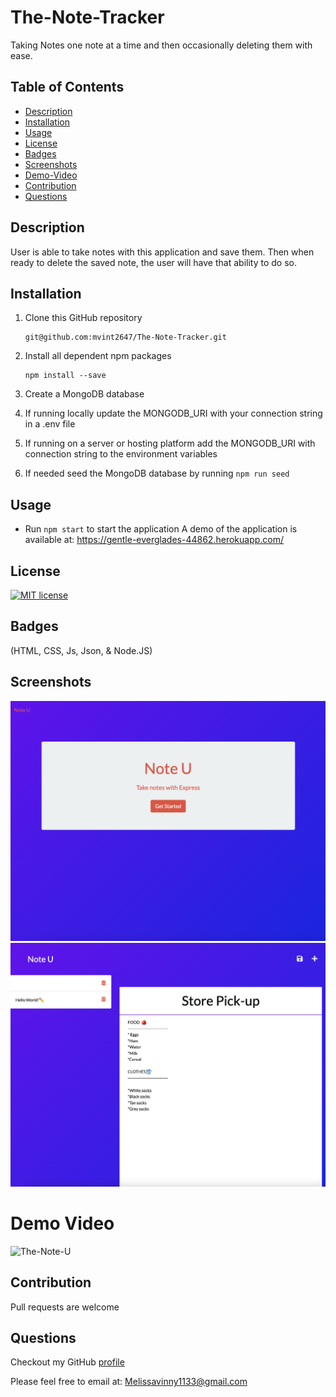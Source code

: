 # The-Note-Tracker
Taking Notes one note at a time and then occasionally deleting them with ease.

## Table of Contents

  - [Description](#Description)
  - [Installation](#installation)
  - [Usage](#usage)
  - [License](#license)
  - [Badges](#Badges)
  - [Screenshots](#screenshots)
  - [Demo-Video](#demo-video)
  - [Contribution](#contribution)
  - [Questions](#questions)

## Description
User is able to take notes with this application and save them. Then when ready to delete the saved note, the user will have that ability to do so.

## Installation
1. Clone this GitHub repository

   ```
   git@github.com:mvint2647/The-Note-Tracker.git
   ```

2. Install all dependent npm packages

   ```
   npm install --save
   ```
3. Create a MongoDB database
4. If running locally update the MONGODB_URI with your connection string in a .env file
5. If running on a server or hosting platform add the MONGODB_URI with connection string to the environment variables
6. If needed seed the MongoDB database by running `npm run seed`


## Usage
- Run `npm start` to start the application
A demo of the application is available at: https://gentle-everglades-44862.herokuapp.com/

## License
[![MIT license](https://img.shields.io/badge/License-MIT-blue.svg)](https://opensource.org/licenses/MIT)

## Badges
(HTML, CSS, Js, Json, & Node.JS)

## Screenshots
![The-Note-U](/images/ss03.png)
![The-Note-U](/images/ss04.png)

# Demo Video
![The-Note-U](/images/Demo.gif)

## Contribution
Pull requests are welcome

## Questions
Checkout my GitHub [profile](https://github.com/mvint2647)

Please feel free to email at: <Melissavinny1133@gmail.com>